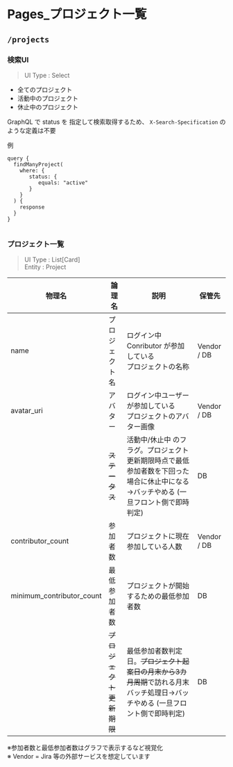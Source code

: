 
# Pages_プロジェクト一覧

## `/projects`

### 検索UI
    
> UI Type : Select

- 全てのプロジェクト
- 活動中のプロジェクト
- 休止中のプロジェクト
    
GraphQL で status を 指定して検索取得するため、 `X-Search-Specification` のような定義は不要
    
例
```graphql=
query {
  findManyProject(
    where: {
       status: {
          equals: "active"
       }
    }
  ) {
    response
  }
}
    
```
    
### プロジェクト一覧

> UI Type : List[Card]  
> Entity : Project

| 物理名 | 論理名 | 説明 | 保管先 |
| -------- | -------- | -------- |-------- |
| name | プロジェクト名 | ログイン中 Conributor が参加している<br>プロジェクトの名称   | Vendor / DB |
| avatar_uri | アバター | ログイン中ユーザーが参加している<br>プロジェクトのアバター画像   | Vendor / DB  |
|  | ~~ステータス~~ | 活動中/休止中 のフラグ。プロジェクト更新期限時点で最低参加者数を下回った場合に休止中になる→バッチやめる (一旦フロント側で即時判定) | DB  |
| contributor_count | 参加者数 | プロジェクトに現在参加している人数 | Vendor / DB  |
| minimum_contributor_count | 最低参加者数 | プロジェクトが開始するための最低参加者数 | DB  |
|  | ~~プロジェクト更新期限~~ | 最低参加者数判定日。~~プロジェクト起案日の月末から3カ月周期~~で訪れる月末バッチ処理日→バッチやめる (一旦フロント側で即時判定) | DB  |
    
※参加者数と最低参加者数はグラフで表示するなど視覚化  
※ Vendor = Jira 等の外部サービスを想定しています
